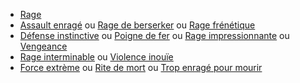 - [Rage](../../../2.%20Talents/1.%20Talent%20de%20base/Rage.md)
- [Assault enragé](../../../2.%20Talents/2.%20Talent%20amméliorant%20un%20talent%20de%20base/Rage/Assault%20enragé.md) ou [Rage de berserker](../../../2.%20Talents/2.%20Talent%20amméliorant%20un%20talent%20de%20base/Rage/Rage%20de%20berserker.md) ou [Rage frénétique](../../../2.%20Talents/2.%20Talent%20amméliorant%20un%20talent%20de%20base/Rage/Rage%20frénétique.md)
- [Défense instinctive](../../../2.%20Talents/2.%20Talent%20amméliorant%20un%20talent%20de%20base/Rage/Défense%20instinctive.md) ou [Poigne de fer](../../../2.%20Talents/2.%20Talent%20amméliorant%20un%20talent%20de%20base/Rage/Poigne%20de%20fer.md) ou [Rage impressionnante](../../../2.%20Talents/2.%20Talent%20amméliorant%20un%20talent%20de%20base/Rage/Rage%20impressionnante.md) ou [Vengeance](../../../2.%20Talents/2.%20Talent%20amméliorant%20un%20talent%20de%20base/Rage/Vengeance.md)
- [Rage interminable](../../../2.%20Talents/2.%20Talent%20amméliorant%20un%20talent%20de%20base/Rage/Rage%20interminable.md) ou [Violence inouïe](../../../2.%20Talents/2.%20Talent%20amméliorant%20un%20talent%20de%20base/Rage/Violence%20inouïe.md)
- [Force extrème](../../../2.%20Talents/2.%20Talent%20amméliorant%20un%20talent%20de%20base/Rage/Force%20extrème.md) ou [Rite de mort](../../../2.%20Talents/2.%20Talent%20amméliorant%20un%20talent%20de%20base/Rage/Rite%20de%20mort.md) ou [Trop enragé pour mourir](../../../2.%20Talents/2.%20Talent%20amméliorant%20un%20talent%20de%20base/Rage/Trop%20enragé%20pour%20mourir.md)